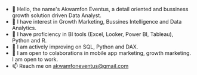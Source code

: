 
- 👋 Hello, the name's Akwamfon Eventus, a detail oriented and bussiness growth solution driven Data Analyst.
- 👀 I have interest in Growth Marketing, Bussines Intelligence and Data Analytics.
- 🧰 I have proficiency in BI tools (Excel, Looker, Power BI, Tableau), Python and R.
- 🌱 I am actively improving on SQL, Python and DAX.
- 🤝 I am open to colaborations in mobile app marketing, growth marketing. I am open to work.
- 📫 Reach me on akwamfoneventus@gmail.com
<!---
akwaire/akwaire is a ✨ special ✨ repository because its `README.md` (this file) appears on your GitHub profile.
You can click the Preview link to take a look at your changes.
---> 
